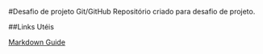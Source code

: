 #Desafio de projeto Git/GitHub
Repositório criado para desafio de projeto.

##Links Utéis

[Markdown Guide](https://www.markdownguide.org/getting-started/) 
